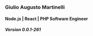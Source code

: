 
### Giulio Augusto Martinelli
#### Node.js | React | PHP Software Engineer
##### Version 0.0.1-261

